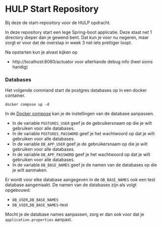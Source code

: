 # HULP Start Repository

Bij deze de start-repository voor de HULP opdracht.

In deze repository start een lege Spring-boot applicatie. Deze staat net 1 directory dieper dan je gewend 
bent. Dat kun je voor nu negeren, maar zorgt er voor dat de overstap in week 3 net iets prettiger loopt.


Na opstarten kun je alvast kijken op

* http://localhost:8080/actuator voor allerhande debug info (heel soms handig)

[//]: # (* http://localhost:8080/h2-console voor je database.)
  
### Databases

Het volgende command start de postgres databases op in een docker container.

```
docker compose up -d
```

In de [Docker compose](./docker-compose.yml) kan je de instellingen van de database aanpassen.
- In de variable `POSTGRES_USER` geef je de gebruikersnaam op die je wilt gebruiken voor alle databases.
- In de variable `POSTGRES_PASSWORD` geef je het wachtwoord op dat je wilt gebruiken voor alle databases.
- In de variable `DB_APP_USER` geef je de gebruikersnaam op die je wilt gebruiken voor alle databases.
- In de variable `DB_APP_PASSWORD` geef je het wachtwoord op dat je wilt gebruiken voor alle databases.
- In de variable `DB_BASE_NAMES` geef je de namen van de databases op die je wilt aanmaken.

Er wordt voor elke database aangegeven in de `DB_BASE_NAMES` ook een test database aangemaakt.
De namen van de databases zijn als volgt opgebouwd:
- `DB_USER`_`DB_BASE_NAMES`
- `DB_USER`_`DB_BASE_NAMES`-test

Mocht je de database names aanpassen, zorg er dan ook voor dat je `application.properties` aanpast.










